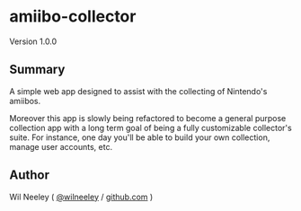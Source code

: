 # amiibo-collector

Version 1.0.0

## Summary

A simple web app designed to assist with the collecting of Nintendo's amiibos.

Moreover this app is slowly being refactored to become a general purpose collection app with a long term
goal of being a fully customizable collector's suite. For instance, one day you'll be able to build your
own collection, manage user accounts, etc. 

## Author

Wil Neeley ( [@wilneeley](http://twitter.com/wilneeley) / [github.com](https://github.com/Xaxis) )
